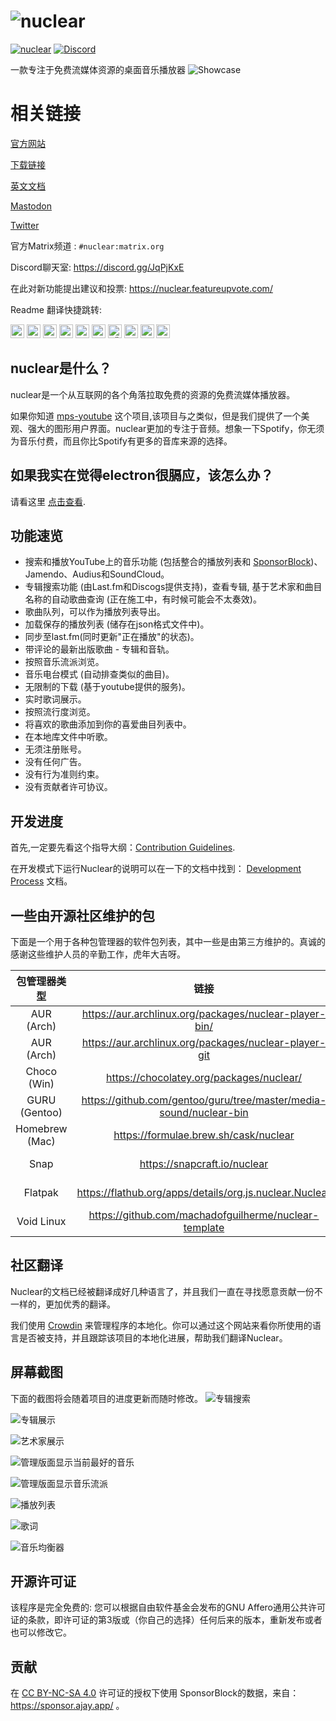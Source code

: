 # ![nuclear](https://i.imgur.com/oT1006i.png) 
[![nuclear](https://snapcraft.io//nuclear/badge.svg)](https://snapcraft.io/nuclear) [![Discord](https://img.shields.io/badge/Discord-7289DA?style=for-the-badge&logo=discord&logoColor=white)](https://discord.gg/JqPjKxE)

一款专注于免费流媒体资源的桌面音乐播放器
![Showcase](https://i.imgur.com/8qHu66J.png)

# 相关链接

[官方网站](https://nuclear.js.org)

[下载链接](https://github.com/nukeop/nuclear/releases)

[英文文档](https://nukeop.gitbook.io/nuclear/)

[Mastodon](https://fosstodon.org/@nuclearplayer)

[Twitter](https://twitter.com/nuclear_player)

官方Matrix频道 : `#nuclear:matrix.org`

Discord聊天室: https://discord.gg/JqPjKxE

在此对新功能提出建议和投票: https://nuclear.featureupvote.com/

Readme 翻译快捷跳转: 

<kbd>[<img title="Deutsch" alt="Deutsch" src="https://cdn.statically.io/gh/hjnilsson/country-flags/master/svg/de.svg" width="22">](docs/README-de.md)</kbd>
<kbd>[<img title="Português" alt="Português" src="https://cdn.statically.io/gh/hjnilsson/country-flags/master/svg/br.svg" width="22">](docs/README-ptbr.md)</kbd>
<kbd>[<img title="Svenska" alt="Svenska" src="https://cdn.statically.io/gh/hjnilsson/country-flags/master/svg/se.svg" width="22">](docs/README-se.md)</kbd>
<kbd>[<img title="English" alt="English" src="https://cdn.statically.io/gh/hjnilsson/country-flags/master/svg/us.svg" width="22">](README.md)</kbd>
<kbd>[<img title="Hebrew" alt="Hebrew" src="https://cdn.statically.io/gh/hjnilsson/country-flags/master/svg/il.svg" width="22">](docs/README-he.md)</kbd>
<kbd>[<img title="Italiano" alt="Italiano" src="https://cdn.statically.io/gh/hjnilsson/country-flags/master/svg/it.svg" width="22">](docs/README-it.md)</kbd>
<kbd>[<img title="Türkçe" alt="Türkçe" src="https://cdn.statically.io/gh/hjnilsson/country-flags/master/svg/tr.svg" width="22">](docs/README-tr.md)</kbd>
<kbd>[<img title="Español" alt="Español" src="https://cdn.statically.io/gh/hjnilsson/country-flags/master/svg/es.svg" width="22">](docs/README-es.md)</kbd>
<kbd>[<img title="Indonesia" alt="Indonesia" src="https://cdn.statically.io/gh/hjnilsson/country-flags/master/svg/id.svg" width="22">](docs/README-id.md)</kbd>
<kbd>[<img title="Français" alt="Français" src="https://cdn.statically.io/gh/hjnilsson/country-flags/master/svg/fr.svg" width="22">](docs/README-fr.md)</kbd>

## nuclear是什么？
nuclear是一个从互联网的各个角落拉取免费的资源的免费流媒体播放器。

如果你知道 [mps-youtube](https://github.com/mps-youtube/mps-youtube) 这个项目,该项目与之类似，但是我们提供了一个美观、强大的图形用户界面。nuclear更加的专注于音频。想象一下Spotify，你无须为音乐付费，而且你比Spotify有更多的音库来源的选择。

## 如果我实在觉得electron很膈应，该怎么办？
请看这里 [点击查看](./electron.md).

## 功能速览

- 搜索和播放YouTube上的音乐功能 (包括整合的播放列表和 [SponsorBlock](https://sponsor.ajay.app/))、Jamendo、Audius和SoundCloud。
- 专辑搜索功能 (由Last.fm和Discogs提供支持)，查看专辑, 基于艺术家和曲目名称的自动歌曲查询 (正在施工中，有时候可能会不太奏效)。
- 歌曲队列，可以作为播放列表导出。
- 加载保存的播放列表 (储存在json格式文件中)。
- 同步至last.fm(同时更新"正在播放"的状态)。
- 带评论的最新出版歌曲 - 专辑和音轨。
- 按照音乐流派浏览。
- 音乐电台模式 (自动排查类似的曲目)。
- 无限制的下载 (基于youtube提供的服务)。
- 实时歌词展示。
- 按照流行度浏览。
- 将喜欢的歌曲添加到你的喜爱曲目列表中。
- 在本地库文件中听歌。
- 无须注册账号。
- 没有任何广告。
- 没有行为准则约束。
- 没有贡献者许可协议。

## 开发进度

首先,一定要先看这个指导大纲：[Contribution Guidelines](https://nukeop.gitbook.io/nuclear/contributing/contribution-guidelines).

在开发模式下运行Nuclear的说明可以在一下的文档中找到： [Development Process](https://nukeop.gitbook.io/nuclear/developer-resources/development-process) 文档。

## 一些由开源社区维护的包

下面是一个用于各种包管理器的软件包列表，其中一些是由第三方维护的。真诚的感谢这些维护人员的辛勤工作，虎年大吉呀。

| 包管理器类型   | 链接                                                               | 维护者                                   | 安装方法                           |
|:--------------:|:------------------------------------------------------------------:|:--------------------------------------------:|:---------------------------------------------:|
| AUR (Arch)     | https://aur.archlinux.org/packages/nuclear-player-bin/             | [nukeop](https://github.com/nukeop)          | yay -s nuclear-player-bin                     |
| AUR (Arch)     | https://aur.archlinux.org/packages/nuclear-player-git              | [nukeop](https://github.com/nukeop)          | yay -s nuclear-player-git                     |
| Choco (Win)    | https://chocolatey.org/packages/nuclear/                           | [JourneyOver](https://github.com/JourneyOver)| choco install nuclear                         |
| GURU (Gentoo)  | https://github.com/gentoo/guru/tree/master/media-sound/nuclear-bin | Orphaned    | emerge nuclear-bin                            |
| Homebrew (Mac) | https://formulae.brew.sh/cask/nuclear                              | Homebrew                                     | brew install --cask nuclear                   |
| Snap           | https://snapcraft.io/nuclear                                       | [nukeop](https://github.com/nukeop)          | sudo snap install nuclear                     |
| Flatpak        | https://flathub.org/apps/details/org.js.nuclear.Nuclear            | [nukeop](https://github.com/nukeop)          | flatpak install flathub org.js.nuclear.Nuclear|
| Void Linux     | https://github.com/machadofguilherme/nuclear-template              | [machadofguilherme](https://github.com/machadofguilherme) | See readme


## 社区翻译
Nuclear的文档已经被翻译成好几种语言了，并且我们一直在寻找愿意贡献一份不一样的，更加优秀的翻译。

我们使用 [Crowdin](https://crowdin.com/project/nuclear) 来管理程序的本地化。你可以通过这个网站来看你所使用的语言是否被支持，并且跟踪该项目的本地化进展，帮助我们翻译Nuclear。

## 屏幕截图
下面的截图将会随着项目的进度更新而随时修改。
![专辑搜索](https://i.imgur.com/idFVnAF.png)

![专辑展示](https://i.imgur.com/Kvzo3q7.png)

![艺术家展示](https://i.imgur.com/imBLYl3.png)

![管理版面显示当前最好的音乐](https://i.imgur.com/bMDrR4M.png)

![管理版面显示音乐流派](https://i.imgur.com/g0aCmKx.png)

![播放列表](https://i.imgur.com/2VMXHDC.png)

![歌词](https://i.imgur.com/7e3DJKJ.png)

![音乐均衡器](https://i.imgur.com/WreRL0w.png)

## 开源许可证

该程序是完全免费的:  您可以根据自由软件基金会发布的GNU Affero通用公共许可证的条款，即许可证的第3版或（你自己的选择）任何后来的版本，重新发布或者也可以修改它。

## 贡献
在 [CC BY-NC-SA 4.0](https://creativecommons.org/licenses/by-nc-sa/4.0/) 许可证的授权下使用 SponsorBlock的数据，来自： https://sponsor.ajay.app/ 。
